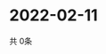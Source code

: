 # 2022-02-11
  共 0条

  <!-- BEGIN -->
  <!-- 最后更新时间Fri Feb 11 2022 00:20:32 GMT+0000 (Coordinated Universal Time) -->
  
  <!-- END -->
  
  